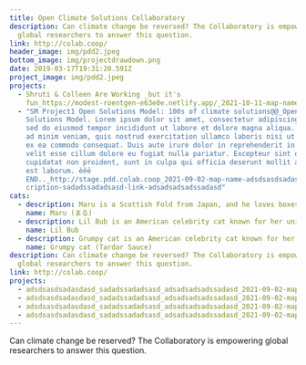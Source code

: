 ```yaml
---
title: Open Climate Solutions Collaboratory
description: Can climate change be reversed? The Collaboratory is empowering
  global researchers to answer this question.
link: http://colab.coop/
header_image: img/pdd2.jpeg
bottom_image: img/projectdrawdown.png
date: 2019-03-17T19:31:20.591Z
project_image: img/pdd2.jpeg
projects:
  - Shruti & Colleen Are Working _but it's
    fun_https://modest-roentgen-e63e0e.netlify.app/_2021-10-11-map-name-shruti-colleen-are-working-acive-true-description-but-its-fun-link-https-modest-roentgen-e63e0e-netlify-app-collaborators-colleen-skemp
  - "SM Project1 Open Solutions Model: 100s of climate solutions@@_Open
    Solutions Model. Lorem ipsum dolor sit amet, consectetur adipiscing elit,
    sed do eiusmod tempor incididunt ut labore et dolore magna aliqua. Ut enim
    ad minim veniam, quis nostrud exercitation ullamco laboris nisi ut aliquip
    ex ea commodo consequat. Duis aute irure dolor in reprehenderit in voluptate
    velit esse cillum dolore eu fugiat nulla pariatur. Excepteur sint occaecat
    cupidatat non proident, sunt in culpa qui officia deserunt mollit anim id
    est laborum. èêë
    END.._http://stage.pdd.colab.coop_2021-09-02-map-name-adsdsasdsadasdasd-des\
    cription-sadadssadadsasd-link-adsadsadsadssadasd"
cats:
  - description: Maru is a Scottish Fold from Japan, and he loves boxes.
    name: Maru (まる)
  - description: Lil Bub is an American celebrity cat known for her unique appearance.
    name: Lil Bub
  - description: Grumpy cat is an American celebrity cat known for her grumpy appearance.
    name: Grumpy cat (Tardar Sauce)
description: Can climate change be reversed? The Collaboratory is empowering
  global researchers to answer this question.
link: http://colab.coop/
projects:
  - adsdsasdsadasdasd_sadadssadadsasd_adsadsadsadssadasd_2021-09-02-map-name-adsdsasdsadasdasd-description-sadadssadadsasd-link-adsadsadsadssadasd
  - adsdsasdsadasdasd_sadadssadadsasd_adsadsadsadssadasd_2021-09-02-map-name-adsdsasdsadasdasd-description-sadadssadadsasd-link-adsadsadsadssadasd
  - adsdsasdsadasdasd_sadadssadadsasd_adsadsadsadssadasd_2021-09-02-map-name-adsdsasdsadasdasd-description-sadadssadadsasd-link-adsadsadsadssadasd
  - adsdsasdsadasdasd_sadadssadadsasd_adsadsadsadssadasd_2021-09-02-map-name-adsdsasdsadasdasd-description-sadadssadadsasd-link-adsadsadsadssadasd
---
```

Can climate change be reserved? The Collaboratory is empowering global researchers to answer this question.
